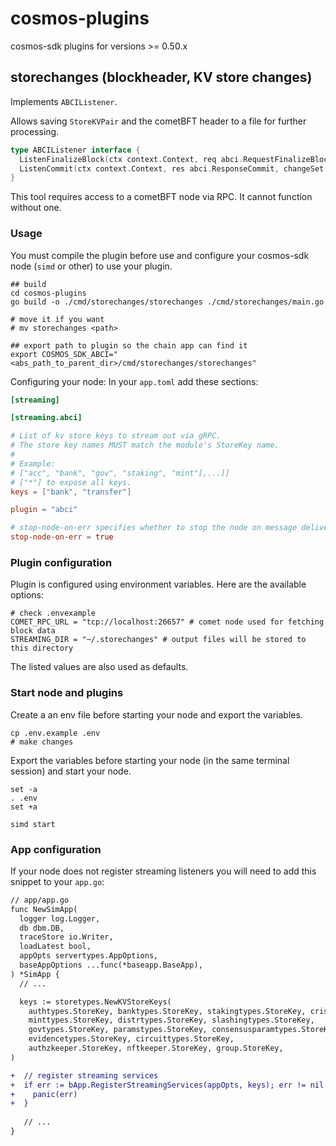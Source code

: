 # cosmos-plugins
cosmos-sdk plugins for versions >= 0.50.x

## storechanges (blockheader, KV store changes)

Implements `ABCIListener`.

Allows saving `StoreKVPair` and the cometBFT header to a file for further processing.
```go
type ABCIListener interface {
  ListenFinalizeBlock(ctx context.Context, req abci.RequestFinalizeBlock, res abci.ResponseFinalizeBlock) error
  ListenCommit(ctx context.Context, res abci.ResponseCommit, changeSet []*StoreKVPair) error
}
```

This tool requires access to a cometBFT node via RPC. It cannot function without one.

### Usage

You must compile the plugin before use and configure your cosmos-sdk node (`simd` or other) to use your plugin.

```shell
## build
cd cosmos-plugins
go build -o ./cmd/storechanges/storechanges ./cmd/storechanges/main.go

# move it if you want
# mv storechanges <path>

## export path to plugin so the chain app can find it
export COSMOS_SDK_ABCI="<abs_path_to_parent_dir>/cmd/storechanges/storechanges"
```

Configuring your node:
In your `app.toml` add these sections:
```toml
[streaming]

[streaming.abci]

# List of kv store keys to stream out via gRPC.
# The store key names MUST match the module's StoreKey name.
#
# Example:
# ["acc", "bank", "gov", "staking", "mint"[,...]]
# ["*"] to expose all keys.
keys = ["bank", "transfer"]

plugin = "abci"

# stop-node-on-err specifies whether to stop the node on message delivery error.
stop-node-on-err = true
```


### Plugin configuration

Plugin is configured using environment variables. Here are the available options:
```shell
# check .envexample
COMET_RPC_URL = "tcp://localhost:26657" # comet node used for fetching block data 
STREAMING_DIR = "~/.storechanges" # output files will be stored to this directory
```

The listed values are also used as defaults.

### Start node and plugins
Create a an env file before starting your node and export the variables.
```shell
cp .env.example .env
# make changes
```

Export the variables before starting your node (in the same terminal session) and start your node.
```shell
set -a
. .env
set +a

simd start
```

### App configuration

If your node does not register streaming listeners you will need to add this snippet to your `app.go`:
```diff
// app/app.go
func NewSimApp(
  logger log.Logger,
  db dbm.DB,
  traceStore io.Writer,
  loadLatest bool,
  appOpts servertypes.AppOptions,
  baseAppOptions ...func(*baseapp.BaseApp),
) *SimApp {
  // ...

  keys := storetypes.NewKVStoreKeys(
    authtypes.StoreKey, banktypes.StoreKey, stakingtypes.StoreKey, crisistypes.StoreKey,
    minttypes.StoreKey, distrtypes.StoreKey, slashingtypes.StoreKey,
    govtypes.StoreKey, paramstypes.StoreKey, consensusparamtypes.StoreKey, upgradetypes.StoreKey, feegrant.StoreKey,
    evidencetypes.StoreKey, circuittypes.StoreKey,
    authzkeeper.StoreKey, nftkeeper.StoreKey, group.StoreKey,
)

+  // register streaming services
+  if err := bApp.RegisterStreamingServices(appOpts, keys); err != nil {
+    panic(err)
+  }
    
   // ...
}
```

